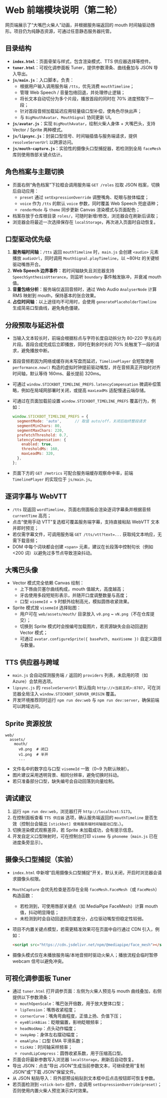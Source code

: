 # Web 前端模块说明（第二轮）

网页端展示了“大嘴巴火柴人”动画，并根据服务端返回的 mouth 时间轴驱动唇形。项目仍为纯静态资源，可通过任意静态服务器托管。

## 目录结构

- **`index.html`**：页面骨架与样式，包含渲染模式、TTS 供应器选择等控件。
- **`tuner.html`**：可视化调参面板 Tuner，提供参数滑条、曲线叠加与 JSON 导入导出。
- **`js/main.js`**：入口脚本，负责：
  - 根据用户输入调用服务端 `/tts`，优先消费 `mouthTimeline`；
  - 管理 Web Speech / 音量包络回退，并处理停止逻辑；
  - 将长文本自动切分为多个片段，播放首段的同时在 70% 进度预取下一段；
  - 针对首段音频加载延迟应用轻量级口型补偿，使角色尽快出声；
  - 与 `BigMouthAvatar`、`MouthSignal` 协同更新 UI。
- **`js/avatar.js`**：实现 `BigMouthAvatar`，绘制火柴人身体 + 大嘴巴头，支持 Vector / Sprite 两种模式。
- **`js/lipsync.js`**：封装口型信号、时间轴插值与服务端请求，提供 `resolveServerUrl` 以跨源访问。
- **`js/mouth-capture.js`**：实验性的摄像头口型捕捉器，若检测到全局 `faceMesh` 库则使用唇部关键点估计。

## 角色档案与主题切换

- 页面右侧“角色档案”下拉框会调用服务端 `GET /roles` 拉取 JSON 档案，切换后自动应用：
  - `preset` 通过 `setExpressionOverride` 调整嘴角、眨眼与肢体幅度；
  - `voice` 作为 `/tts` 的默认 `voice` 参数，同时覆盖 Web Speech 兜底语种；
  - `renderMode` 与 `theme` 同步更新 Canvas 渲染模式与页面配色；
- 档案存放于仓库根目录 `roles/`，可随时新增/修改，浏览器会在刷新后读取；
- 浏览器会将最近一次选择保存在 `localStorage`，再次进入页面时自动恢复。

## 口型驱动优先级

1. **服务端时间轴**：`/tts` 返回 `mouthTimeline` 时，`main.js` 会创建 `<audio>` 元素播放 `audioUrl`，同时调用 `MouthSignal.playTimeline`，以 ~80Hz 的关键帧驱动嘴唇开合。
2. **Web Speech 边界事件**：若时间轴缺失且浏览器支持 `SpeechSynthesisUtterance`，则监听 `boundary` 事件触发脉冲，并衰减 mouth 值。
3. **音量包络分析**：服务端仅返回音频时，通过 Web Audio `AnalyserNode` 计算 RMS 映射到 mouth，保持基本的张合效果。
4. **占位时间轴**：以上途径均不可用时，会使用 `generatePlaceholderTimeline` 生成简易口型曲线，避免角色僵硬。

## 分段预取与延迟补偿

- 当输入文本较长时，前端会根据标点与字符长度自动拆分为 80–220 字左右的片段。首段合成完成后立即播放，同时在剩余时长的 70% 处触发下一段的请求，避免播放中断。
- 首段音频若因为网络或缓存尚未写盘而延迟，`TimelinePlayer` 会短暂使用 `performance.now()` 构造的虚拟时钟提前驱动嘴型，并在音频真正开始时对齐时间轴，默认等待 160ms、最长提前 320ms。
- 可通过 `window.STICKBOT_TIMELINE_PREFS.latencyCompensation` 微调补偿策略，例如在局域网部署时关闭，或提高 `maxLeadMs` 适配慢速云端存储。
- 可通过在页面加载前设置 `window.STICKBOT_TIMELINE_PREFS` 覆盖行为，例如：

  ```js
  window.STICKBOT_TIMELINE_PREFS = {
    segmentMode: 'auto',      // 取值 auto/off，关闭后始终整段请求
    segmentMinChars: 80,
    segmentMaxChars: 220,
    prefetchThreshold: 0.7,
    latencyCompensation: {
      enabled: true,
      thresholdMs: 160,
      maxLeadMs: 320,
    },
  };
  ```

- 页面下方的 `GET /metrics` 可配合服务端缓存观察命中率，前端 `TimelinePlayer` 的实现位于 `js/main.js`。

## 逐词字幕与 WebVTT

- `/tts` 现返回 `wordTimeline`，页面右侧面板会渲染逐词字幕条并根据音频 `currentTime` 高亮；
- 点击“使用手动 VTT”复选框可覆盖服务端字幕，支持直接粘贴 WebVTT 文本并即时预览；
- 若仅需字幕文件，可调用服务端 `GET /tts/vtt?text=...` 获取纯文本响应，无需下载音频；
- DOM 中每个词块都会创建 `<span>` 元素，建议在长段落中控制句长（例如 <200 词）以避免过多节点导致渲染抖动。

## 大嘴巴头像

- Vector 模式完全依赖 Canvas 绘制：
  - 上下唇由贝塞尔曲线构成，mouth 值越大，高度越高；
  - 牙齿使用多段短矩形表示，并随开口度调整数量与高度；
  - 口型 `visemeId = 9` 时额外绘制高光，模拟圆唇收紧效果。
- Sprite 模式按 `visemeId` 选择贴图：
  - 用户可在 `web/assets/mouth/` 目录放入 `v0.png` ~ `vN.png`（不在仓库提交）；
  - 切换到 Sprite 模式时会按编号加载图片，若资源缺失会自动回退到 Vector 模式；
  - 可通过 `avatar.configureSprite({ basePath, maxViseme })` 自定义路径与数量。

## TTS 供应器与跨域

- `main.js` 会自动探测服务端 `/` 返回的 `providers` 列表，未启用的项（如 Azure）会禁用选项。
- `lipsync.js` 的 `resolveServerUrl` 默认指向 `http://<当前主机>:8787`，可在浏览器全局注入 `window.STICKBOT_SERVER_ORIGIN` 覆盖。
- 开发环境推荐同时运行 `npm run dev:web` 与 `npm run dev:server`，确保前端可以跨域访问。

## Sprite 资源投放

```
web/
  assets/
    mouth/
      v0.png  # 闭口
      v1.png  # 半开
      ...
```

- 文件名中的数字应与口型 `visemeId` 一致（0~9 为默认映射）。
- 图片建议采用透明背景、相同分辨率，避免切换时抖动。
- 若只准备部分口型，缺失编号会自动回落到向量绘制。

## 调试建议

1. 运行 `npm run dev:web`，浏览器打开 `http://localhost:5173`。
2. 在控制面板查看 `TTS 供应器` 选项，确认服务端返回的 `mouthTimeline` 是否生效（控制台会输出 `[stickbot] 使用服务端时间轴驱动口型。`）。
3. 切换渲染模式观察差异，若 Sprite 未加载成功，会有提示信息。
4. 开发自定义口型映射时，可在控制台打印 `viseme` 与 `phoneme`（`main.js` 已在进度条旁显示）。

## 摄像头口型捕捉（实验）

- `index.html` 中新增“启用摄像头口型捕捉”开关，默认关闭，开启时浏览器会请求摄像头权限。
- `MouthCapture` 会优先检查是否存在全局 `faceMesh.FaceMesh`（或 `FaceMesh`）构造函数：
  - 若检测到，可使用唇部关键点（如 MediaPipe FaceMesh）计算 mouth 值，抖动明显降低；
  - 未检测到时会自动回退到亮度差分，占位驱动嘴型但稳定性较弱。
- 项目不内置关键点模型，若需更精准效果可在页面中自行通过 CDN 引入，例如：

  ```html
  <script src="https://cdn.jsdelivr.net/npm/@mediapipe/face_mesh"></script>
  ```

- 摄像头模式仅在未播放服务端/本地音频时驱动火柴人；播放流程会临时暂停 webcam 信号以避免冲突。

## 可视化调参面板 Tuner

- 通过 `tuner.html` 打开调参页面：左侧为火柴人预览与 mouth 曲线叠加，右侧提供以下参数滑条：
  - `mouthOpenScale`：嘴巴张开倍数，用于放大整体口型；
  - `lipTension`：嘴唇收紧程度；
  - `cornerCurve`：嘴角弯曲程度，正值上扬、负值下压；
  - `eyeBlinkBias`：眨眼偏置，影响眨眼频率；
  - `headNodAmp`：点头动作幅度；
  - `swayAmp`：身体左右摆动幅度；
  - `emaAlpha`：口型 EMA 平滑系数；
  - `tickHz`：时间轴采样频率；
  - `roundLipCompress`：圆唇收紧系数，用于压缩高口型。
- 页面会将最新参数写入浏览器 `localStorage`，刷新后自动恢复。
- 导出 JSON：点击“导出 JSON”生成当前参数文本，可继续使用“复制 JSON”或“下载 JSON”保留文件。
- 从 JSON 粘贴导入：将外部预设粘贴到文本框中后点击按钮即可恢复参数。
- 若页面检测到 `<stick-bot>` 组件，会调用 `setExpressionOverride(preset)`；否则使用内置火柴人预览演示实时效果。

